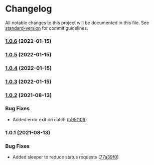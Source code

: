 # Changelog

All notable changes to this project will be documented in this file. See [standard-version](https://github.com/conventional-changelog/standard-version) for commit guidelines.

### [1.0.6](https://github.com/leo-ls/neo-deploy-mta-oauth/compare/v1.0.5...v1.0.6) (2022-01-15)

### [1.0.5](https://github.com/leo-ls/neo-deploy-mta-oauth/compare/v1.0.4...v1.0.5) (2022-01-15)

### [1.0.4](https://github.com/leo-ls/neo-deploy-mta-oauth/compare/v1.0.3...v1.0.4) (2022-01-15)

### [1.0.3](https://github.com/leo-ls/neo-deploy-mta-oauth/compare/v1.0.2...v1.0.3) (2022-01-15)

### [1.0.2](https://github.com/leo-ls/neo-deploy-mta-oauth/compare/v1.0.1...v1.0.2) (2021-08-13)


### Bug Fixes

* Added error exit on catch ([b95f106](https://github.com/leo-ls/neo-deploy-mta-oauth/commit/b95f106c9c08b9bcfae907fa938d0ee3131c11ed))

### 1.0.1 (2021-08-13)


### Bug Fixes

* Added sleeper to reduce status requests ([77a39f0](https://github.com/leo-ls/neo-deploy-mta-oauth/commit/77a39f07a715ac35c291f3b2f481dda146dcedf2))
